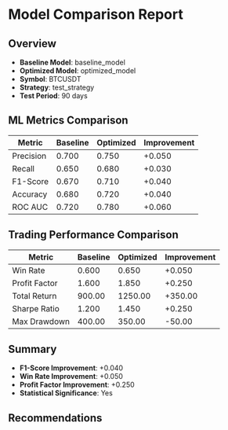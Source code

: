 # Model Comparison Report

## Overview
- **Baseline Model**: baseline_model
- **Optimized Model**: optimized_model
- **Symbol**: BTCUSDT
- **Strategy**: test_strategy
- **Test Period**: 90 days

## ML Metrics Comparison

| Metric | Baseline | Optimized | Improvement |
|--------|----------|-----------|-------------|
| Precision | 0.700 | 0.750 | +0.050 |
| Recall | 0.650 | 0.680 | +0.030 |
| F1-Score | 0.670 | 0.710 | +0.040 |
| Accuracy | 0.680 | 0.720 | +0.040 |
| ROC AUC | 0.720 | 0.780 | +0.060 |

## Trading Performance Comparison

| Metric | Baseline | Optimized | Improvement |
|--------|----------|-----------|-------------|
| Win Rate | 0.600 | 0.650 | +0.050 |
| Profit Factor | 1.600 | 1.850 | +0.250 |
| Total Return | 900.00 | 1250.00 | +350.00 |
| Sharpe Ratio | 1.200 | 1.450 | +0.250 |
| Max Drawdown | 400.00 | 350.00 | -50.00 |

## Summary

- **F1-Score Improvement**: +0.040
- **Win Rate Improvement**: +0.050
- **Profit Factor Improvement**: +0.250
- **Statistical Significance**: Yes

## Recommendations

